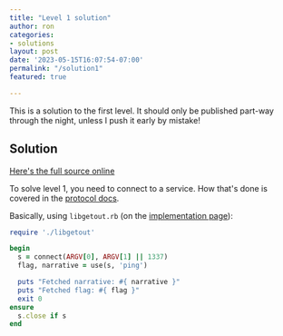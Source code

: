 ```yaml
---
title: "Level 1 solution"
author: ron
categories:
- solutions
layout: post
date: '2023-05-15T16:07:54-07:00'
permalink: "/solution1"
featured: true

---
```


This is a solution to the first level. It should only be published part-way
through the night, unless I push it early by mistake!
<!--more-->

## Solution

[Here's the full source online](https://github.com/BSidesSF/ctf-2023/tree/main/challenges/getout1-warmup/solution)

To solve level 1, you need to connect to a service. How that's done is covered
in the [protocol docs](/protocol).

Basically, using `libgetout.rb` (on the [implementation page](/protocol-implementation-ruby)):

```ruby
require './libgetout'

begin
  s = connect(ARGV[0], ARGV[1] || 1337)
  flag, narrative = use(s, 'ping')

  puts "Fetched narrative: #{ narrative }"
  puts "Fetched flag: #{ flag }"
  exit 0
ensure
  s.close if s
end
```
